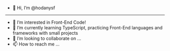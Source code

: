- 👋 Hi, I’m @hodanysf
- -----------------------
- 👀 I’m interested in Front-End Code!
- 🌱 I’m currently learning TypeScript, practicing Front-End languages and frameworks with small projects
- 💞️ I’m looking to collaborate on ...
- 📫 How to reach me ...

<!---
hodanysf/hodanysf is a ✨ special ✨ repository because its `README.md` (this file) appears on your GitHub profile.
You can click the Preview link to take a look at your changes.
--->
